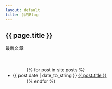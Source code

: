 ```yaml
---
layout: default
title: 我的Blog
---
```

<h2>{{ page.title }}</h2>
<p>最新文章</p>
　<ul>
　　　{% for post in site.posts %}
　　　　　<li>{{ post.date | date_to_string }} <a href="{{ site.baseurl }}{{ post.url }}">{{ post.title }}</a></li>
　　　{% endfor %}
　</ul>